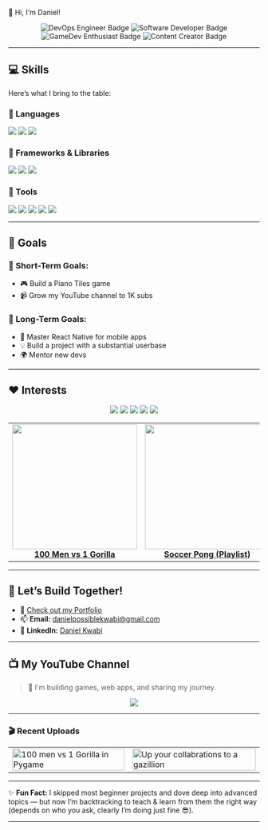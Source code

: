 👋 Hi, I'm Daniel!

<div align="center">
  <img src="https://img.shields.io/badge/-DevOps%20Engineer-orange?style=for-the-badge" alt="DevOps Engineer Badge"/>
  <img src="https://img.shields.io/badge/-Software%20Developer-blue?style=for-the-badge" alt="Software Developer Badge"/>
  <img src="https://img.shields.io/badge/-GameDev%20Enthusiast-green?style=for-the-badge" alt="GameDev Enthusiast Badge"/>
  <img src="https://img.shields.io/badge/-Content%20Creator-red?style=for-the-badge" alt="Content Creator Badge"/>
</div>

---

## 💻 Skills
Here’s what I bring to the table:

### 🧠 Languages  
<p>
  <img src="https://img.shields.io/badge/-Python-3776AB?logo=python&logoColor=white&style=for-the-badge"/>
  <img src="https://img.shields.io/badge/-JavaScript-F7DF1E?logo=javascript&logoColor=black&style=for-the-badge"/>
  <img src="https://img.shields.io/badge/-C++-00599C?logo=cplusplus&logoColor=white&style=for-the-badge"/>
</p>

### 🧰 Frameworks & Libraries  
<p>
  <img src="https://img.shields.io/badge/-Flask-000000?logo=flask&logoColor=white&style=for-the-badge"/>
  <img src="https://img.shields.io/badge/-Bootstrap-7952B3?logo=bootstrap&logoColor=white&style=for-the-badge"/>
  <img src="https://img.shields.io/badge/-Jinja-B41717?logo=jinja&logoColor=white&style=for-the-badge"/>
</p>

### 🔧 Tools  
<p>
  <img src="https://img.shields.io/badge/-Git-F05032?logo=git&logoColor=white&style=for-the-badge"/>
  <img src="https://img.shields.io/badge/-Bash-4EAA25?logo=gnubash&logoColor=white&style=for-the-badge"/>
  <img src="https://img.shields.io/badge/-SQL-4479A1?logo=mysql&logoColor=white&style=for-the-badge"/>
  <img src="https://img.shields.io/badge/-Docker-2496ED?logo=docker&logoColor=white&style=for-the-badge"/>
  <img src="https://img.shields.io/badge/-Linux-FCC624?logo=linux&logoColor=black&style=for-the-badge"/>
</p>

---

## 🎯 Goals

### 🔹 Short-Term Goals:
- 🎮 Build a Piano Tiles game  
- 📹 Grow my YouTube channel to 1K subs

### 🔸 Long-Term Goals:
- 📱 Master React Native for mobile apps  
- 💡 Build a project with a substantial userbase
- 🌍 Mentor new devs  

---

## ❤️ Interests

<p align="center">
  <img src="https://img.shields.io/badge/-Web%20Design-FF5733?style=for-the-badge"/>
  <img src="https://img.shields.io/badge/-Game%20Development-27AE60?style=for-the-badge"/>
  <img src="https://img.shields.io/badge/-DevOps%20Engineering-F1C40F?style=for-the-badge"/>
  <img src="https://img.shields.io/badge/-AI%20and%20ML-3498DB?style=for-the-badge"/>
  <img src="https://img.shields.io/badge/-Open%20Source-2ECC71?style=for-the-badge"/>
</p>

<table>
  <tr>
    <td align="center">
      <a href="https://youtu.be/lnHr3K3QOao" target="_blank">
        <img src="https://img.youtube.com/vi/lnHr3K3QOao/0.jpg" width="250"/>
        <br/>
        <strong>100 Men vs 1 Gorilla</strong>
      </a>
    </td>
    <td align="center">
      <a href="https://youtube.com/playlist?list=PLZg2d3uplHMDGpsVfIMoipPxMLlApxLBy" target="_blank">
        <img src="https://img.youtube.com/vi/2eVEOzD6hGM/0.jpg" width="250"/>
        <br/>
        <strong>Soccer Pong (Playlist)</strong>
      </a>
    </td>
    <td align="center">
      <a href="https://youtu.be/jfLqxjihzz0" target="_blank">
        <img src="https://img.youtube.com/vi/jfLqxjihzz0/0.jpg" width="250"/>
        <br/>
        <strong>Collab Like a Pro</strong>
      </a>
    </td>
  </tr>
</table>


---

## 🚀 Let’s Build Together!

- 💼 [Check out my Portfolio](https://dannieldev.netlify.app) 
- 📫 **Email:** danielpossiblekwabi@gmail.com  
- 🔗 **LinkedIn:** [Daniel Kwabi](https://www.linkedin.com/in/daniel-possible-kwabi-383a86310)

---

## 📺 My YouTube Channel

> 🎥 I'm building games, web apps, and sharing my journey.

<p align="center">
  <a href="https://www.youtube.com/@SuperDan" target="_blank">
    <img src="https://img.shields.io/badge/-SuperDan%20on%20YouTube-FF0000?logo=youtube&logoColor=white&style=for-the-badge"/>
  </a>
</p>

---

### 🎬 Recent Uploads

<table>
  <tr>
    <td>
      <a href="https://youtu.be/lnHr3K3QOao?si=ZztQp1Fm140tohh9">
        <img src="https://img.youtube.com/vi/lnHr3K3QOao/0.jpg" width="100%" alt="100 men vs 1 Gorilla in Pygame"/>
      </a>
    </td>
    <td>
      <a href="https://youtu.be/jfLqxjihzz0?si=UJExyPllQVIoW740">
        <img src="https://img.youtube.com/vi/jfLqxjihzz0/0.jpg" width="100%" alt="Up your collabrations to a gazillion"/>
      </a>
    </td>
  </tr>
</table>

---

✨ **Fun Fact:** I skipped most beginner projects and dove deep into advanced topics — but now I’m backtracking to teach & learn from them the right way (depends on who you ask, clearly I’m doing just fine 😎).

---

